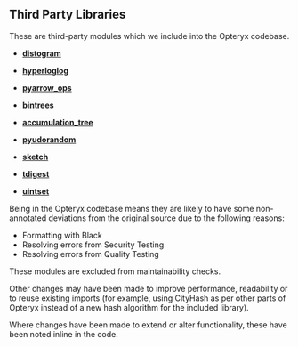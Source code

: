 ## Third Party Libraries

These are third-party modules which we include into the Opteryx codebase.

- [**distogram**](https://github.com/maki-nage/distogram)
- [**hyperloglog**](https://github.com/ekzhu/datasketch)
- [**pyarrow_ops**](https://github.com/TomScheffers/pyarrow_ops)

- [**bintrees**](https://github.com/mozman/bintrees)
- [**accumulation_tree**](https://github.com/tkluck/accumulation_tree)
- [**pyudorandom**](https://github.com/mewwts/pyudorandom)
- [**sketch**](https://github.com/dnbaker/sketch)
- [**tdigest**](https://github.com/CamDavidsonPilon/tdigest)
- [**uintset**](https://github.com/standupdev/uintset/)

Being in the Opteryx codebase means they are likely to have some non-annotated deviations from the original source due to the following reasons:

- Formatting with Black
- Resolving errors from Security Testing
- Resolving errors from Quality Testing

These modules are excluded from maintainability checks.

Other changes may have been made to improve performance, readability or to reuse existing imports (for example, using CityHash as per other parts of Opteryx instead of a new hash algorithm for the included library).

Where changes have been made to extend or alter functionality, these have been noted inline in the code. 
